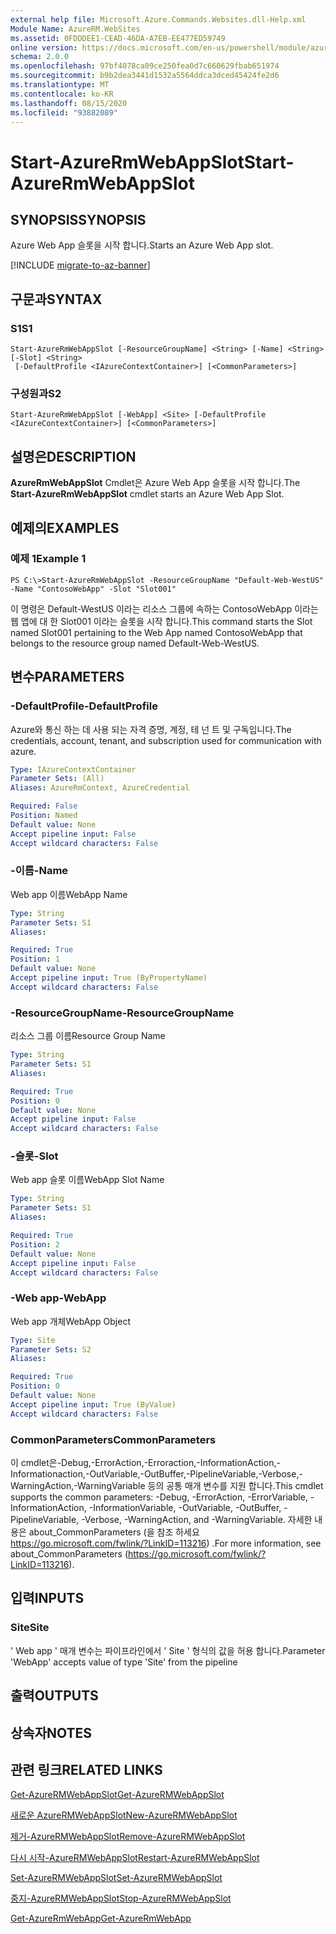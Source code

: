 ```yaml
---
external help file: Microsoft.Azure.Commands.Websites.dll-Help.xml
Module Name: AzureRM.WebSites
ms.assetid: 0FDDDEE1-CEAD-46DA-A7EB-EE477ED59749
online version: https://docs.microsoft.com/en-us/powershell/module/azurerm.websites/start-azurermwebappslot
schema: 2.0.0
ms.openlocfilehash: 97bf4078ca09ce250fea0d7c660629fbab651974
ms.sourcegitcommit: b9b2dea3441d1532a5564ddca3dced45424fe2d6
ms.translationtype: MT
ms.contentlocale: ko-KR
ms.lasthandoff: 08/15/2020
ms.locfileid: "93882089"
---
```

# <span data-ttu-id="ee200-101">Start-AzureRmWebAppSlot</span><span class="sxs-lookup"><span data-stu-id="ee200-101">Start-AzureRmWebAppSlot</span></span>

## <span data-ttu-id="ee200-102">SYNOPSIS</span><span class="sxs-lookup"><span data-stu-id="ee200-102">SYNOPSIS</span></span>
<span data-ttu-id="ee200-103">Azure Web App 슬롯을 시작 합니다.</span><span class="sxs-lookup"><span data-stu-id="ee200-103">Starts an Azure Web App slot.</span></span>

[!INCLUDE [migrate-to-az-banner](../../includes/migrate-to-az-banner.md)]

## <span data-ttu-id="ee200-104">구문과</span><span class="sxs-lookup"><span data-stu-id="ee200-104">SYNTAX</span></span>

### <span data-ttu-id="ee200-105">S1</span><span class="sxs-lookup"><span data-stu-id="ee200-105">S1</span></span>
```
Start-AzureRmWebAppSlot [-ResourceGroupName] <String> [-Name] <String> [-Slot] <String>
 [-DefaultProfile <IAzureContextContainer>] [<CommonParameters>]
```

### <span data-ttu-id="ee200-106">구성원과</span><span class="sxs-lookup"><span data-stu-id="ee200-106">S2</span></span>
```
Start-AzureRmWebAppSlot [-WebApp] <Site> [-DefaultProfile <IAzureContextContainer>] [<CommonParameters>]
```

## <span data-ttu-id="ee200-107">설명은</span><span class="sxs-lookup"><span data-stu-id="ee200-107">DESCRIPTION</span></span>
<span data-ttu-id="ee200-108">**AzureRmWebAppSlot** Cmdlet은 Azure Web App 슬롯을 시작 합니다.</span><span class="sxs-lookup"><span data-stu-id="ee200-108">The **Start-AzureRmWebAppSlot** cmdlet starts an Azure Web App Slot.</span></span>

## <span data-ttu-id="ee200-109">예제의</span><span class="sxs-lookup"><span data-stu-id="ee200-109">EXAMPLES</span></span>

### <span data-ttu-id="ee200-110">예제 1</span><span class="sxs-lookup"><span data-stu-id="ee200-110">Example 1</span></span>
```
PS C:\>Start-AzureRmWebAppSlot -ResourceGroupName "Default-Web-WestUS" -Name "ContosoWebApp" -Slot "Slot001"
```

<span data-ttu-id="ee200-111">이 명령은 Default-WestUS 이라는 리소스 그룹에 속하는 ContosoWebApp 이라는 웹 앱에 대 한 Slot001 이라는 슬롯을 시작 합니다.</span><span class="sxs-lookup"><span data-stu-id="ee200-111">This command starts the Slot named Slot001 pertaining to the Web App named ContosoWebApp that belongs to the resource group named Default-Web-WestUS.</span></span>

## <span data-ttu-id="ee200-112">변수</span><span class="sxs-lookup"><span data-stu-id="ee200-112">PARAMETERS</span></span>

### <span data-ttu-id="ee200-113">-DefaultProfile</span><span class="sxs-lookup"><span data-stu-id="ee200-113">-DefaultProfile</span></span>
<span data-ttu-id="ee200-114">Azure와 통신 하는 데 사용 되는 자격 증명, 계정, 테 넌 트 및 구독입니다.</span><span class="sxs-lookup"><span data-stu-id="ee200-114">The credentials, account, tenant, and subscription used for communication with azure.</span></span>

```yaml
Type: IAzureContextContainer
Parameter Sets: (All)
Aliases: AzureRmContext, AzureCredential

Required: False
Position: Named
Default value: None
Accept pipeline input: False
Accept wildcard characters: False
```

### <span data-ttu-id="ee200-115">-이름</span><span class="sxs-lookup"><span data-stu-id="ee200-115">-Name</span></span>
<span data-ttu-id="ee200-116">Web app 이름</span><span class="sxs-lookup"><span data-stu-id="ee200-116">WebApp Name</span></span>

```yaml
Type: String
Parameter Sets: S1
Aliases: 

Required: True
Position: 1
Default value: None
Accept pipeline input: True (ByPropertyName)
Accept wildcard characters: False
```

### <span data-ttu-id="ee200-117">-ResourceGroupName</span><span class="sxs-lookup"><span data-stu-id="ee200-117">-ResourceGroupName</span></span>
<span data-ttu-id="ee200-118">리소스 그룹 이름</span><span class="sxs-lookup"><span data-stu-id="ee200-118">Resource Group Name</span></span>

```yaml
Type: String
Parameter Sets: S1
Aliases: 

Required: True
Position: 0
Default value: None
Accept pipeline input: False
Accept wildcard characters: False
```

### <span data-ttu-id="ee200-119">-슬롯</span><span class="sxs-lookup"><span data-stu-id="ee200-119">-Slot</span></span>
<span data-ttu-id="ee200-120">Web app 슬롯 이름</span><span class="sxs-lookup"><span data-stu-id="ee200-120">WebApp Slot Name</span></span>

```yaml
Type: String
Parameter Sets: S1
Aliases: 

Required: True
Position: 2
Default value: None
Accept pipeline input: False
Accept wildcard characters: False
```

### <span data-ttu-id="ee200-121">-Web app</span><span class="sxs-lookup"><span data-stu-id="ee200-121">-WebApp</span></span>
<span data-ttu-id="ee200-122">Web app 개체</span><span class="sxs-lookup"><span data-stu-id="ee200-122">WebApp Object</span></span>

```yaml
Type: Site
Parameter Sets: S2
Aliases: 

Required: True
Position: 0
Default value: None
Accept pipeline input: True (ByValue)
Accept wildcard characters: False
```

### <span data-ttu-id="ee200-123">CommonParameters</span><span class="sxs-lookup"><span data-stu-id="ee200-123">CommonParameters</span></span>
<span data-ttu-id="ee200-124">이 cmdlet은-Debug,-ErrorAction,-Erroraction,-InformationAction,-Informationaction,-OutVariable,-OutBuffer,-PipelineVariable,-Verbose,-WarningAction,-WarningVariable 등의 공통 매개 변수를 지원 합니다.</span><span class="sxs-lookup"><span data-stu-id="ee200-124">This cmdlet supports the common parameters: -Debug, -ErrorAction, -ErrorVariable, -InformationAction, -InformationVariable, -OutVariable, -OutBuffer, -PipelineVariable, -Verbose, -WarningAction, and -WarningVariable.</span></span> <span data-ttu-id="ee200-125">자세한 내용은 about_CommonParameters (을 참조 하세요 https://go.microsoft.com/fwlink/?LinkID=113216) .</span><span class="sxs-lookup"><span data-stu-id="ee200-125">For more information, see about_CommonParameters (https://go.microsoft.com/fwlink/?LinkID=113216).</span></span>

## <span data-ttu-id="ee200-126">입력</span><span class="sxs-lookup"><span data-stu-id="ee200-126">INPUTS</span></span>

### <span data-ttu-id="ee200-127">Site</span><span class="sxs-lookup"><span data-stu-id="ee200-127">Site</span></span>
<span data-ttu-id="ee200-128">' Web app ' 매개 변수는 파이프라인에서 ' Site ' 형식의 값을 허용 합니다.</span><span class="sxs-lookup"><span data-stu-id="ee200-128">Parameter 'WebApp' accepts value of type 'Site' from the pipeline</span></span>

## <span data-ttu-id="ee200-129">출력</span><span class="sxs-lookup"><span data-stu-id="ee200-129">OUTPUTS</span></span>

## <span data-ttu-id="ee200-130">상속자</span><span class="sxs-lookup"><span data-stu-id="ee200-130">NOTES</span></span>

## <span data-ttu-id="ee200-131">관련 링크</span><span class="sxs-lookup"><span data-stu-id="ee200-131">RELATED LINKS</span></span>

[<span data-ttu-id="ee200-132">Get-AzureRMWebAppSlot</span><span class="sxs-lookup"><span data-stu-id="ee200-132">Get-AzureRMWebAppSlot</span></span>](./Get-AzureRMWebAppSlot.md)

[<span data-ttu-id="ee200-133">새로운 AzureRMWebAppSlot</span><span class="sxs-lookup"><span data-stu-id="ee200-133">New-AzureRMWebAppSlot</span></span>](./New-AzureRMWebAppSlot.md)

[<span data-ttu-id="ee200-134">제거-AzureRMWebAppSlot</span><span class="sxs-lookup"><span data-stu-id="ee200-134">Remove-AzureRMWebAppSlot</span></span>](./Remove-AzureRMWebAppSlot.md)

[<span data-ttu-id="ee200-135">다시 시작-AzureRMWebAppSlot</span><span class="sxs-lookup"><span data-stu-id="ee200-135">Restart-AzureRMWebAppSlot</span></span>](./Restart-AzureRMWebAppSlot.md)

[<span data-ttu-id="ee200-136">Set-AzureRMWebAppSlot</span><span class="sxs-lookup"><span data-stu-id="ee200-136">Set-AzureRMWebAppSlot</span></span>](./Set-AzureRMWebAppSlot.md)

[<span data-ttu-id="ee200-137">중지-AzureRMWebAppSlot</span><span class="sxs-lookup"><span data-stu-id="ee200-137">Stop-AzureRMWebAppSlot</span></span>](./Stop-AzureRMWebAppSlot.md)

[<span data-ttu-id="ee200-138">Get-AzureRmWebApp</span><span class="sxs-lookup"><span data-stu-id="ee200-138">Get-AzureRmWebApp</span></span>](./Get-AzureRmWebApp.md)
